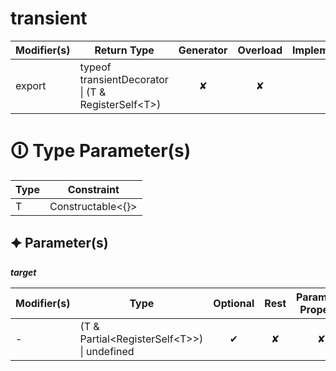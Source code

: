 # transient

| Modifier(s)                            | Return Type                    | Generator                        | Overload                         | Implementation                        |
|----------------------------------------|--------------------------------|:--------------------------------:|:--------------------------------:|:-------------------------------------:|
| export | typeof transientDecorator &#124; (T & RegisterSelf&lt;T&gt;) | ✘ | ✘  | ✔ |

# &#128712; Type Parameter(s)

| Type | Constraint              |
| ---- | ----------------------- |
| T    | Constructable&lt;{}&gt; |

## &#128966; Parameter(s)

_**target**_

| Modifier(s)                              | Type                        | Optional                           | Rest                          | Parameter Property                          | Initializer                       |
|------------------------------------------|-----------------------------|:----------------------------------:|:-----------------------------:|:-------------------------------------------:|-----------------------------------|
| - | (T & Partial&lt;RegisterSelf&lt;T&gt;&gt;) &#124; undefined | ✔  | ✘ | ✘ | - |